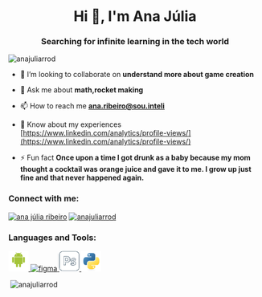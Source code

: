 <h1 align="center">Hi 👋, I'm Ana Júlia</h1>
<h3 align="center">Searching for infinite learning in the tech world</h3>

<p align="left"> <img src="https://komarev.com/ghpvc/?username=anajuliarrod&label=Profile%20views&color=0e75b6&style=flat" alt="anajuliarrod" /> </p>




- 👯 I’m looking to collaborate on **understand more about game creation**

- 💬 Ask me about **math,rocket making**

- 📫 How to reach me **ana.ribeiro@sou.inteli**

- 📄 Know about my experiences [https://www.linkedin.com/analytics/profile-views/](https://www.linkedin.com/analytics/profile-views/)

- ⚡ Fun fact **Once upon a time I got drunk as a baby because my mom thought a cocktail was orange juice and gave it to me. I grow up just fine and that never happened again.**

<h3 align="left">Connect with me:</h3>
<p align="left">
<a href="https://linkedin.com/in/ana júlia ribeiro" target="blank"><img align="center" src="https://raw.githubusercontent.com/rahuldkjain/github-profile-readme-generator/master/src/images/icons/Social/linked-in-alt.svg" alt="ana júlia ribeiro" height="30" width="40" /></a>
<a href="https://instagram.com/anajuliarrod" target="blank"><img align="center" src="https://raw.githubusercontent.com/rahuldkjain/github-profile-readme-generator/master/src/images/icons/Social/instagram.svg" alt="anajuliarrod" height="30" width="40" /></a>
</p>

<h3 align="left">Languages and Tools:</h3>
<p align="left"> <a href="https://developer.android.com" target="_blank" rel="noreferrer"> <img src="https://raw.githubusercontent.com/devicons/devicon/master/icons/android/android-original-wordmark.svg" alt="android" width="40" height="40"/> </a> <a href="https://www.figma.com/" target="_blank" rel="noreferrer"> <img src="https://www.vectorlogo.zone/logos/figma/figma-icon.svg" alt="figma" width="40" height="40"/> </a> <a href="https://www.photoshop.com/en" target="_blank" rel="noreferrer"> <img src="https://raw.githubusercontent.com/devicons/devicon/master/icons/photoshop/photoshop-line.svg" alt="photoshop" width="40" height="40"/> </a> <a href="https://www.python.org" target="_blank" rel="noreferrer"> <img src="https://raw.githubusercontent.com/devicons/devicon/master/icons/python/python-original.svg" alt="python" width="40" height="40"/> </a> </p>



<p>&nbsp;<img align="center" src="https://github-readme-stats.vercel.app/api?username=anajuliarrod&show_icons=true&locale=en" alt="anajuliarrod" /></p>


<!--
<p align="left"> <a href="https://github.com/ryo-ma/github-profile-trophy"><img 
- 🔭 I’m currently working on **my github profile**
<p><img align="left" src="https://github-readme-stats.vercel.app/api/top-langs?username=anajuliarrod&show_icons=true&locale=en&layout=compact" alt="anajuliarrod" /></p>
**anajuliarrod/anajuliarrod** is a ✨ _special_ ✨ repository because its `README.md` (this file) appears on your GitHub profile.

Here are some ideas to get you started:

- 🔭 I’m currently working on ...
- 🌱 I’m currently learning ...
- 👯 I’m looking to collaborate on ...
- 🤔 I’m looking for help with ...
- 💬 Ask me about ...
- 📫 How to reach me: ...
- 😄 Pronouns: ...
- ⚡ Fun fact: ...
-->
